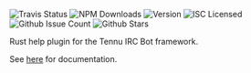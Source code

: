![Travis Status](https://img.shields.io/travis/Havvy/tennu-rust-help.svg) ![NPM Downloads](https://img.shields.io/npm/dm/tennu-rust-help.svg) ![Version](https://img.shields.io/npm/v/tennu-rust-help.svg) ![ISC Licensed](https://img.shields.io/npm/l/tennu-rust-help.svg) ![Github Issue Count](https://img.shields.io/github/issues/Havvy/tennu-rust-help.svg) ![Github Stars](https://img.shields.io/github/stars/Havvy/tennu-rust-help.svg)

Rust help plugin for the Tennu IRC Bot framework.

See [here](https://tennu.github.io/plugins/rust-help) for documentation.